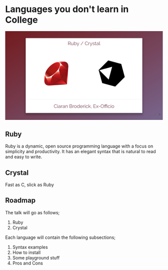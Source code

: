 # Languages you don't learn in College

![title slide](https://raw.githubusercontent.com/crnbrdrck/netsoc-languages-talk/master/title.png)

## Ruby
Ruby is a dynamic, open source programming language with a focus on simplicity and productivity. It has an elegant syntax that is natural to read and easy to write.

## Crystal
Fast as C, slick as Ruby

## Roadmap

The talk will go as follows;

1. Ruby
2. Crystal

Each language will contain the following subsections;
1. Syntax examples
2. How to install
3. Some playground stuff
4. Pros and Cons
